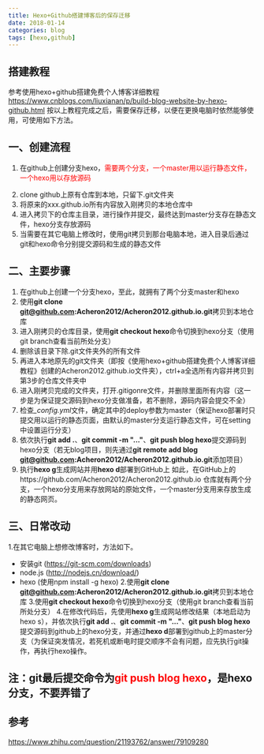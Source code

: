 ```yaml
---
title: Hexo+Github搭建博客后的保存迁移
date: 2018-01-14
categories: blog
tags: [hexo,github]
---
```


## 搭建教程

参考使用hexo+github搭建免费个人博客详细教程
https://www.cnblogs.com/liuxianan/p/build-blog-website-by-hexo-github.html
按以上教程完成之后，需要保存迁移，以便在更换电脑时依然能够使用，可使用如下方法。

## 一、创建流程

1. 在github上创建分支hexo，<font style="color:red">需要两个分支，一个master用以运行静态文件，一个hexo用以存放源码</font>
<!-- more -->
2. clone github上原有仓库到本地，只留下.git文件夹
3. 将原来的xxx.github.io所有内容放入刚拷贝的本地仓库中
4. 进入拷贝下的仓库主目录，进行操作并提交，最终达到master分支存在静态文件，hexo分支存放源码
5. 当需要在其它电脑上修改时，使用git拷贝到那台电脑本地，进入目录后通过git和hexo命令分别提交源码和生成的静态文件

## 二、主要步骤
1. 在github上创建一个分支hexo，至此，就拥有了两个分支master和hexo
2. 使用<b>git clone git@github.com:Acheron2012/Acheron2012.github.io.git</b>拷贝到本地仓库
3. 进入刚拷贝的仓库目录，使用<b>git checkout hexo</b>命令切换到hexo分支（使用git branch查看当前所处分支）
4. 删除该目录下除.git文件夹外的所有文件
5. 再进入本地原先的git文件夹（即按《使用hexo+github搭建免费个人博客详细教程》创建的Acheron2012.github.io文件夹），ctrl+a全选所有内容并拷贝到第3步的仓库文件夹中
6. 进入刚拷贝完成的文件夹，打开.gitigonre文件，并删除里面所有内容（这一步是为保证提交源码到hexo分支做准备，若不删除，源码内容会提交不全）
7. 检查<i>_config.yml</i>文件，确定其中的deploy参数为master（保证hexo部署时只提交用以运行的静态页面，由默认的master分支运行静态文件，可在setting中设置运行分支）
8. 依次执行<b>git add .</b>、<b>git commit -m "..."</b>、<b>git push blog hexo</b>提交源码到hexo分支（若无blog项目，则先通过<b>git remote add blog git@github.com:Acheron2012/Acheron2012.github.io.git</b>添加项目）
9. 执行<b>hexo g</b>生成网站并用<b>hexo d</b>部署到GitHub上
 如此，在GitHub上的https://github.com/Acheron2012/Acheron2012.github.io 仓库就有两个分支，一个hexo分支用来存放网站的原始文件，一个master分支用来存放生成的静态网页。

## 三、日常改动 
1.在其它电脑上想修改博客时，方法如下。
- 安装git (https://git-scm.com/downloads)
- node.js (http://nodejs.cn/download/)
- hexo (使用npm install -g hexo)
2.使用<b>git clone git@github.com:Acheron2012/Acheron2012.github.io.git</b>拷贝到本地仓库
3.使用<b>git checkout hexo</b>命令切换到hexo分支（使用git branch查看当前所处分支）
4.在修改代码后，先使用<b>hexo g</b>生成网站修改结果（本地启动为hexo s），并依次执行<b>git add .</b>、<b>git commit -m "..."</b>、<b>git push blog hexo</b>提交源码到github上的hexo分支，并通过<b>hexo d</b>部署到github上的master分支（为保证突发情况，若死机或断电时提交顺序不会有问题，应先执行git操作，再执行hexo操作。

## 注：git最后提交命令为<font style="color:red">git push blog hexo</font>，是<b>hexo分支</b>，不要弄错了

## 参考
https://www.zhihu.com/question/21193762/answer/79109280
